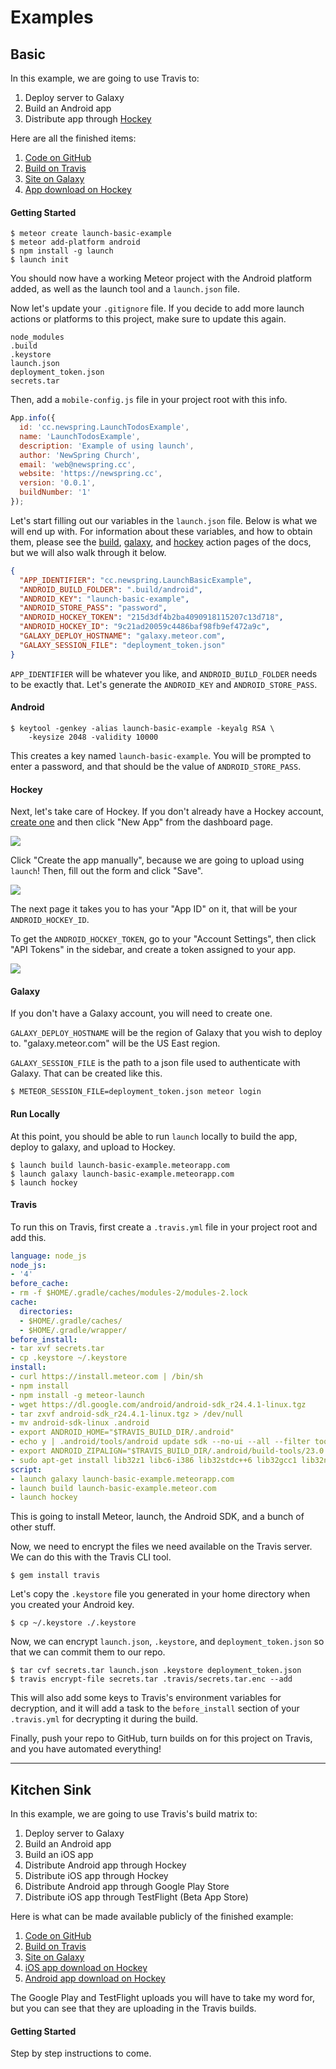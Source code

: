 # Examples

## Basic

In this example, we are going to use Travis to:

1. Deploy server to Galaxy
2. Build an Android app
3. Distribute app through [Hockey](https://hockeyapp.net)

Here are all the finished items:

1. [Code on GitHub](https://github.com/NewSpring/launch-basic-example)
2. [Build on Travis](https://travis-ci.org/NewSpring/launch-basic-example)
3. [Site on Galaxy](https://launch-basic-example.meteorapp.com/)
4. [App download on Hockey](https://rink.hockeyapp.net/apps/9c21ad20059c4486baf98fb9ef472a9c)

#### Getting Started

```shell
$ meteor create launch-basic-example
$ meteor add-platform android
$ npm install -g launch
$ launch init
```

You should now have a working Meteor project with the Android platform added, as well as the launch tool and a `launch.json` file.

Now let's update your `.gitignore` file. If you decide to add more launch actions or platforms to this project, make sure to update this again.

```
node_modules
.build
.keystore
launch.json
deployment_token.json
secrets.tar
```

Then, add a `mobile-config.js` file in your project root with this info.

```javascript
App.info({
  id: 'cc.newspring.LaunchTodosExample',
  name: 'LaunchTodosExample',
  description: 'Example of using launch',
  author: 'NewSpring Church',
  email: 'web@newspring.cc',
  website: 'https://newspring.cc',
  version: '0.0.1',
  buildNumber: '1'
});
```

Let's start filling out our variables in the `launch.json` file. Below is what we will end up with. For information about these variables, and how to obtain them, please see the [build](/actions/build/README.md), [galaxy](/actions/galaxy/README.md), and [hockey](/actions/hockey/README.md) action pages of the docs, but we will also walk through it below.

```json
{
  "APP_IDENTIFIER": "cc.newspring.LaunchBasicExample",
  "ANDROID_BUILD_FOLDER": ".build/android",
  "ANDROID_KEY": "launch-basic-example",
  "ANDROID_STORE_PASS": "password",
  "ANDROID_HOCKEY_TOKEN": "215d3df4b2ba4090918115207c13d718",
  "ANDROID_HOCKEY_ID": "9c21ad20059c4486baf98fb9ef472a9c",
  "GALAXY_DEPLOY_HOSTNAME": "galaxy.meteor.com",
  "GALAXY_SESSION_FILE": "deployment_token.json"
}
```

`APP_IDENTIFIER` will be whatever you like, and `ANDROID_BUILD_FOLDER` needs to be exactly that. Let's generate the `ANDROID_KEY` and `ANDROID_STORE_PASS`.

#### Android

```shell
$ keytool -genkey -alias launch-basic-example -keyalg RSA \
    -keysize 2048 -validity 10000
```

This creates a key named `launch-basic-example`. You will be prompted to enter a password, and that should be the value of `ANDROID_STORE_PASS`.

#### Hockey

Next, let's take care of Hockey. If you don't already have a Hockey account, [create one](https://hockeyapp.net) and then click "New App" from the dashboard page.

![](http://i.imgur.com/OX8zlfX.png)

Click "Create the app manually", because we are going to upload using `launch`! Then, fill out the form and click "Save".

![](http://i.imgur.com/etph9CY.png)

The next page it takes you to has your "App ID" on it, that will be your `ANDROID_HOCKEY_ID`.

To get the `ANDROID_HOCKEY_TOKEN`, go to your "Account Settings", then click "API Tokens" in the sidebar, and create a token assigned to your app.

![](http://i.imgur.com/bN54OVr.png)

#### Galaxy

If you don't have a Galaxy account, you will need to create one.

`GALAXY_DEPLOY_HOSTNAME` will be the region of Galaxy that you wish to deploy to. "galaxy.meteor.com" will be the US East region.

`GALAXY_SESSION_FILE` is the path to a json file used to authenticate with Galaxy. That can be created like this.

```shell
$ METEOR_SESSION_FILE=deployment_token.json meteor login
```

#### Run Locally

At this point, you should be able to run `launch` locally to build the app, deploy to galaxy, and upload to Hockey.

```shell
$ launch build launch-basic-example.meteorapp.com
$ launch galaxy launch-basic-example.meteorapp.com
$ launch hockey
```

#### Travis

To run this on Travis, first create a `.travis.yml` file in your project root and add this.

```yaml
language: node_js
node_js:
- '4'
before_cache:
- rm -f $HOME/.gradle/caches/modules-2/modules-2.lock
cache:
  directories:
  - $HOME/.gradle/caches/
  - $HOME/.gradle/wrapper/
before_install:
- tar xvf secrets.tar
- cp .keystore ~/.keystore
install:
- curl https://install.meteor.com | /bin/sh
- npm install
- npm install -g meteor-launch
- wget https://dl.google.com/android/android-sdk_r24.4.1-linux.tgz
- tar zxvf android-sdk_r24.4.1-linux.tgz > /dev/null
- mv android-sdk-linux .android
- export ANDROID_HOME="$TRAVIS_BUILD_DIR/.android"
- echo y | .android/tools/android update sdk --no-ui --all --filter tools,platform-tools,build-tools-23.0.3,android-23
- export ANDROID_ZIPALIGN="$TRAVIS_BUILD_DIR/.android/build-tools/23.0.3/zipalign"
- sudo apt-get install lib32z1 libc6-i386 lib32stdc++6 lib32gcc1 lib32ncurses5
script:
- launch galaxy launch-basic-example.meteorapp.com
- launch build launch-basic-example.meteor.com
- launch hockey
```

This is going to install Meteor, launch, the Android SDK, and a bunch of other stuff.

Now, we need to encrypt the files we need available on the Travis server. We can do this with the Travis CLI tool.

```shell
$ gem install travis
```

Let's copy the `.keystore` file you generated in your home directory when you created your Android key.

```shell
$ cp ~/.keystore ./.keystore
```

Now, we can encrypt `launch.json`, `.keystore`, and `deployment_token.json` so that we can commit them to our repo.

```shell
$ tar cvf secrets.tar launch.json .keystore deployment_token.json
$ travis encrypt-file secrets.tar .travis/secrets.tar.enc --add
```

This will also add some keys to Travis's environment variables for decryption, and it will add a task to the `before_install` section of your `.travis.yml` for decrypting it during the build.

Finally, push your repo to GitHub, turn builds on for this project on Travis, and you have automated everything!

---

## Kitchen Sink

In this example, we are going to use Travis's build matrix to:

1. Deploy server to Galaxy
2. Build an Android app
3. Build an iOS app
4. Distribute Android app through Hockey
5. Distribute iOS app through Hockey
6. Distribute Android app through Google Play Store
7. Distribute iOS app through TestFlight (Beta App Store)

Here is what can be made available publicly of the finished example:

1. [Code on GitHub](https://github.com/NewSpring/launch-todos-example)
2. [Build on Travis](https://travis-ci.org/NewSpring/launch-todos-example)
3. [Site on Galaxy](https://launch-todos-example.meteorapp.com/)
4. [iOS app download on Hockey](https://rink.hockeyapp.net/apps/dc6361da5fdd4c42ba3aed76ef894f22)
5. [Android app download on Hockey](https://rink.hockeyapp.net/apps/a6221f3834f149599f8da90bd23fd147)

The Google Play and TestFlight uploads you will have to take my word for, but you can see that they are uploading in the Travis builds.

#### Getting Started

Step by step instructions to come.
